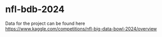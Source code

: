# nfl-bdb-2024

Data for the project can be found here
https://www.kaggle.com/competitions/nfl-big-data-bowl-2024/overview
